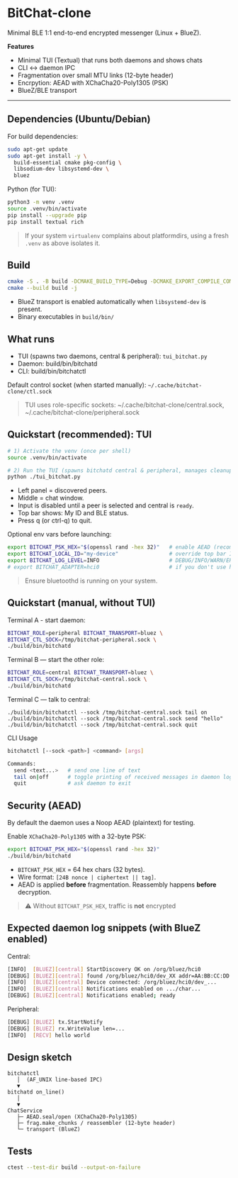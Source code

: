 # BitChat-clone

Minimal BLE 1:1 end-to-end encrypted messenger (Linux + BlueZ).

**Features**
- Minimal TUI (Textual) that runs both daemons and shows chats
- CLI <-> daemon IPC
- Fragmentation over small MTU links (12-byte header)
- Encrpytion: AEAD with XChaCha20-Poly1305 (PSK)
- BlueZ/BLE transport

---

## Dependencies (Ubuntu/Debian)

For build dependencies:
```bash
sudo apt-get update
sudo apt-get install -y \
  build-essential cmake pkg-config \
  libsodium-dev libsystemd-dev \
  bluez
```

Python (for TUI):
```bash
python3 -m venv .venv
source .venv/bin/activate
pip install --upgrade pip
pip install textual rich
```

> If your system `virtualenv` complains about platformdirs, using a fresh `.venv` as above isolates it.

## Build

```bash
cmake -S . -B build -DCMAKE_BUILD_TYPE=Debug -DCMAKE_EXPORT_COMPILE_COMMANDS=ON
cmake --build build -j
```

- BlueZ transport is enabled automatically when `libsystemd-dev` is present.
- Binary executables in `build/bin/`

## What runs

- TUI (spawns two daemons, central & peripheral): `tui_bitchat.py`
- Daemon: build/bin/bitchatd
- CLI: build/bin/bitchatctl

Default control socket (when started manually): `~/.cache/bitchat-clone/ctl.sock`
> TUI uses role-specific sockets:  ~/.cache/bitchat-clone/central.sock, ~/.cache/bitchat-clone/peripheral.sock

## Quickstart (recommended): TUI

```bash
# 1) Activate the venv (once per shell)
source .venv/bin/activate

# 2) Run the TUI (spawns bitchatd central & peripheral, manages cleanup)
python ./tui_bitchat.py
```

- Left panel = discovered peers.
- Middle = chat window.
- Input is disabled until a peer is selected and central is `ready`.
- Top bar shows: My ID and BLE status.
- Press q (or ctrl-q) to quit.

Optional env vars before launching:
```bash
export BITCHAT_PSK_HEX="$(openssl rand -hex 32)"   # enable AEAD (recommended)
export BITCHAT_LOCAL_ID="my-device"                # override top bar ID
export BITCHAT_LOG_LEVEL=INFO                      # DEBUG/INFO/WARN/ERROR
# export BITCHAT_ADAPTER=hci0                      # if you don't use hci0
```
> Ensure bluetoothd is running on your system.

## Quickstart (manual, without TUI)
Terminal A - start daemon:
```bash
BITCHAT_ROLE=peripheral BITCHAT_TRANSPORT=bluez \
BITCHAT_CTL_SOCK=/tmp/bitchat-peripheral.sock \
./build/bin/bitchatd
```

Terminal B — start the other role:
```bash
BITCHAT_ROLE=central BITCHAT_TRANSPORT=bluez \
BITCHAT_CTL_SOCK=/tmp/bitchat-central.sock \
./build/bin/bitchatd
```

Terminal C — talk to central:
```
./build/bin/bitchatctl --sock /tmp/bitchat-central.sock tail on
./build/bin/bitchatctl --sock /tmp/bitchat-central.sock send "hello"
./build/bin/bitchatctl --sock /tmp/bitchat-central.sock quit
```

CLI Usage
```bash
bitchatctl [--sock <path>] <command> [args]

Commands:
  send <text...>   # send one line of text
  tail on|off      # toggle printing of received messages in daemon logs
  quit             # ask daemon to exit
```

## Security (AEAD)
By default the daemon uses a Noop AEAD (plaintext) for testing.

Enable `XChaCha20-Poly1305` with a 32-byte PSK:
```bash
export BITCHAT_PSK_HEX="$(openssl rand -hex 32)"
./build/bin/bitchatd
```

- `BITCHAT_PSK_HEX` = 64 hex chars (32 bytes).
- Wire format: `[24B nonce | ciphertext || tag]`.
- AEAD is applied **before** fragmentation. Reassembly happens **before** decryption.
> ⚠️ Without `BITCHAT_PSK_HEX`, traffic is **not** encrypted

## Expected daemon log snippets (with BlueZ enabled)

Central:
```bash
[INFO]  [BLUEZ][central] StartDiscovery OK on /org/bluez/hci0
[DEBUG] [BLUEZ][central] found /org/bluez/hci0/dev_XX addr=AA:BB:CC:DD:EE:FF (svc hit)
[INFO]  [BLUEZ][central] Device connected: /org/bluez/hci0/dev_...
[INFO]  [BLUEZ][central] Notifications enabled on .../char...
[DEBUG] [BLUEZ][central] Notifications enabled; ready
```

Peripheral:
```bash
[DEBUG] [BLUEZ] tx.StartNotify
[DEBUG] [BLUEZ] rx.WriteValue len=...
[INFO]  [RECV] hello world
```

## Design sketch
```text
bitchatctl
   │  (AF_UNIX line-based IPC)
   ▼
bitchatd on_line()
   │
   ▼
ChatService
   ├─ AEAD.seal/open (XChaCha20-Poly1305)
   ├─ frag.make_chunks / reassembler (12-byte header)
   └─ transport (BlueZ)
```

## Tests
```bash
ctest --test-dir build --output-on-failure
```
